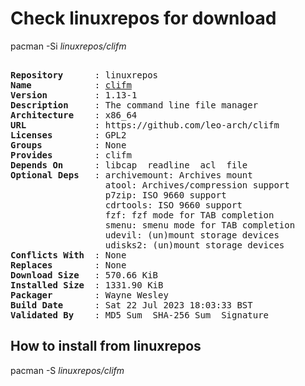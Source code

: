 # Check linuxrepos for download

pacman -Si *linuxrepos/clifm*

<div class="highlight"><pre class="highlight"><text>
<b>Repository</b>      : linuxrepos
<b>Name</b>            : <a href="../../x86_64/clifm-1.13-1-x86_64.pkg.tar.zst">clifm</a>
<b>Version</b>         : 1.13-1
<b>Description</b>     : The command line file manager
<b>Architecture</b>    : x86_64
<b>URL</b>             : https://github.com/leo-arch/clifm
<b>Licenses</b>        : GPL2
<b>Groups</b>          : None
<b>Provides</b>        : clifm
<b>Depends On</b>      : libcap  readline  acl  file
<b>Optional Deps</b>   : archivemount: Archives mount
                  atool: Archives/compression support
                  p7zip: ISO 9660 support
                  cdrtools: ISO 9660 support
                  fzf: fzf mode for TAB completion
                  smenu: smenu mode for TAB completion
                  udevil: (un)mount storage devices
                  udisks2: (un)mount storage devices
<b>Conflicts With</b>  : None
<b>Replaces</b>        : None
<b>Download Size</b>   : 570.66 KiB
<b>Installed Size</b>  : 1331.90 KiB
<b>Packager</b>        : Wayne Wesley <wayne6324@gmail.com>
<b>Build Date</b>      : Sat 22 Jul 2023 18:03:33 BST
<b>Validated By</b>    : MD5 Sum  SHA-256 Sum  Signature
</text></pre></div>

## How to install from linuxrepos

pacman -S *linuxrepos/clifm*
